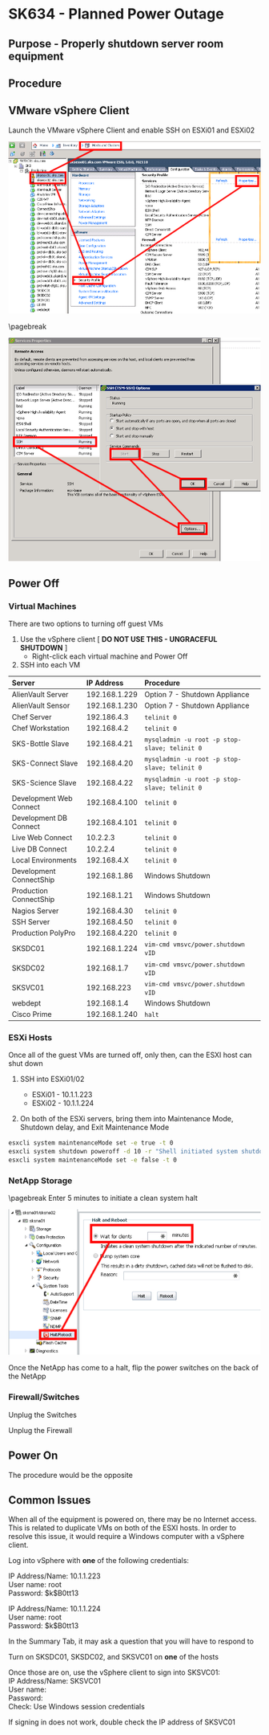 # SK634 - Planned Power Outage
## Purpose - Properly shutdown server room equipment
## Procedure

## VMware vSphere Client
Launch the VMware vSphere Client and enable SSH on ESXi01 and ESXi02

![ESXi-SSH1](ESXi-SSH1.jpg)

\pagebreak

![ESXi-SSH2](ESXi-SSH2.jpg)

## Power Off
### Virtual Machines
There are two options to turning off guest VMs

1. Use the vSphere client [ **DO NOT USE THIS - UNGRACEFUL SHUTDOWN** ]
	* Right-click each virtual machine and Power Off
2. SSH into each VM

|Server|IP Address|Procedure|
|:-|:-|:-|
|AlienVault Server|192.168.1.229|Option 7 - Shutdown Appliance|
|AlienVault Sensor|192.168.1.230|Option 7 - Shutdown Appliance|
|Chef Server|192.186.4.3|`telinit 0`|
|Chef Workstation|192.168.4.2|`telinit 0`|
|SKS-Bottle Slave|192.168.4.21|`mysqladmin -u root -p stop-slave; telinit 0`|
|SKS-Connect Slave|192.168.4.20|`mysqladmin -u root -p stop-slave; telinit 0`|
|SKS-Science Slave|192.168.4.22|`mysqladmin -u root -p stop-slave; telinit 0`|
|Development Web Connect|192.168.4.100|`telinit 0`|
|Development DB Connect|192.168.4.101|`telinit 0`|
|Live Web Connect|10.2.2.3|`telinit 0`|
|Live DB Connect|10.2.2.4|`telinit 0`|
|Local Environments|192.168.4.X|`telinit 0`|
|Development ConnectShip|192.168.1.86|Windows Shutdown|
|Production ConnectShip|192.168.1.21|Windows Shutdown|
|Nagios Server|192.168.4.30|`telinit 0`|
|SSH Server|192.168.4.50|`telinit 0`|
|Production PolyPro|192.168.4.220|`telinit 0`|
|SKSDC01|192.168.1.224|`vim-cmd vmsvc/power.shutdown vID`|
|SKSDC02|192.168.1.7|`vim-cmd vmsvc/power.shutdown vID`|
|SKSVC01|192.168.223|`vim-cmd vmsvc/power.shutdown vID`|
|webdept|192.168.1.4|Windows Shutdown|
|Cisco Prime|192.168.1.240|`halt`|

### ESXi Hosts
Once all of the guest VMs are turned off, only then, can the ESXI host can shut down

1. SSH into ESXi01/02

	* ESXi01 - 10.1.1.223
	* ESXi02 - 10.1.1.224

2. On both of the ESXi servers, bring them into Maintenance Mode, Shutdown delay, and Exit Maintenance Mode
```bash
esxcli system maintenanceMode set -e true -t 0
esxcli system shutdown poweroff -d 10 -r "Shell initiated system shutdown"
esxcli system maintenanceMode set -e false -t 0
```

### NetApp Storage
\pagebreak
Enter 5 minutes to initiate a clean system halt

![NetApp1](NetApp1.jpg)

Once the NetApp has come to a halt, flip the power switches on the back of the NetApp

### Firewall/Switches
Unplug the Switches

Unplug the Firewall

## Power On
The procedure would be the opposite 

## Common Issues
When all of the equipment is powered on, there may be no Internet access. This is related to duplicate VMs on both of the ESXI hosts. In order to resolve this issue, it would require a Windows computer with a vSphere client.

Log into vSphere with **one** of the following credentials:

IP Address/Name: 10.1.1.223  
User name: root  
Password: \$k\$B0tt13  

IP Address/Name: 10.1.1.224  
User name: root  
Password: \$k\$B0tt13  

In the Summary Tab, it may ask a question that you will have to respond to

Turn on SKSDC01, SKSDC02, and SKSVC01 on **one** of the hosts

Once those are on, use the vSphere client to sign into SKSVC01:  
IP Address/Name: SKSVC01  
User name:  
Password:  
Check: Use Windows session credentials  

If signing in does not work, double check the IP address of SKSVC01  
